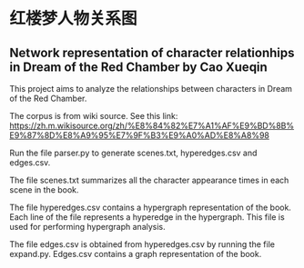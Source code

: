 # 红楼梦人物关系图

## Network representation of character relationhips in Dream of the Red Chamber by Cao Xueqin

This project aims to analyze the relationships between characters in Dream of the Red Chamber. 

The corpus is from wiki source. See this link: https://zh.m.wikisource.org/zh/%E8%84%82%E7%A1%AF%E9%BD%8B%E9%87%8D%E8%A9%95%E7%9F%B3%E9%A0%AD%E8%A8%98

Run the file parser.py to generate scenes.txt, hyperedges.csv and edges.csv. 

The file scenes.txt summarizes all the character appearance times in each scene in the book. 

The file hyperedges.csv contains a hypergraph representation of the book. Each line of the file represents a hyperedge in the hypergraph. This file is used for performing hypergraph analysis. 

The file edges.csv is obtained from hyperedges.csv by running the file expand.py. Edges.csv contains a graph representation of the book. 
